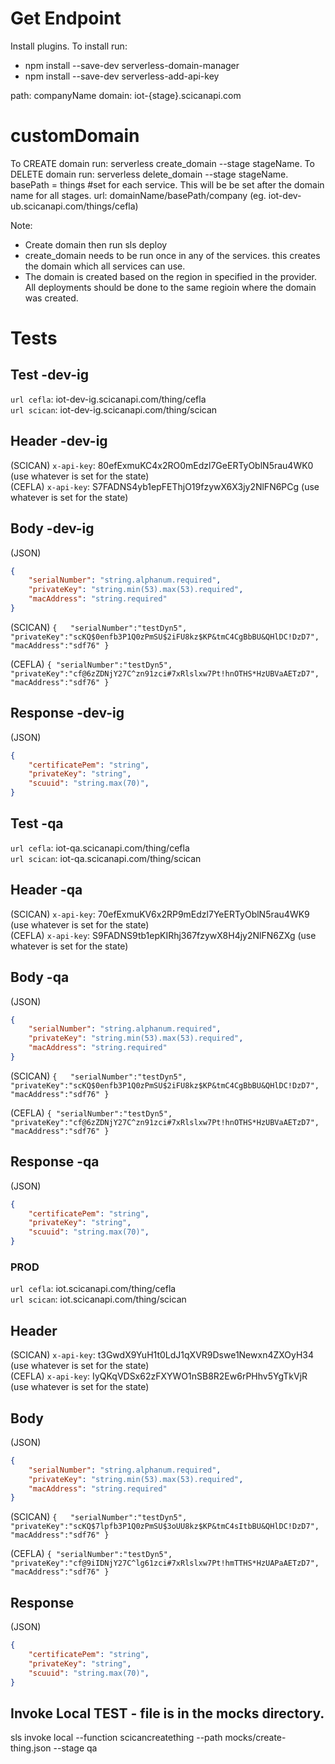 # Get Endpoint
Install plugins. To install run:
- npm install --save-dev serverless-domain-manager
- npm install --save-dev serverless-add-api-key

path: companyName
domain: iot-{stage}.scicanapi.com

#  customDomain
To CREATE domain run: serverless create_domain --stage stageName. 
To DELETE domain run: serverless delete_domain --stage stageName.
basePath = things #set for each service. This will be be set after the domain name for all stages.
url: domainName/basePath/company (eg. iot-dev-ub.scicanapi.com/things/cefla)

Note:
- Create domain then run sls deploy
- create_domain needs to be run once in any of the services. this creates the domain which all services can use.
- The domain is created based on the region in specified in the provider. All deployments should be done to the same regioin where the domain was created.


# Tests
  
## Test -dev-ig  

`url cefla`: iot-dev-ig.scicanapi.com/thing/cefla  
`url scican`: iot-dev-ig.scicanapi.com/thing/scican

## Header -dev-ig  

(SCICAN) `x-api-key`: 80efExmuKC4x2RO0mEdzl7GeERTyOblN5rau4WK0 (use whatever is set for the state)  
(CEFLA) `x-api-key`: S7FADNS4yb1epFEThjO19fzywX6X3jy2NlFN6PCg (use whatever is set for the state)

## Body  -dev-ig  

(JSON)
```json
{
    "serialNumber": "string.alphanum.required",
    "privateKey": "string.min(53).max(53).required",
    "macAddress": "string.required"
}
```

(SCICAN) 
`
{  
    "serialNumber":"testDyn5",
    "privateKey":"scKQ$0enfb3P1Q0zPmSU$2iFU8kz$KP&tmC4CgBbBU&QHlDC!DzD7",
    "macAddress":"sdf76"
} 
`

(CEFLA) 
`
{
    "serialNumber":"testDyn5",
    "privateKey":"cf@6zZDNjY27C^zn91zci#7xRlslxw7Pt!hnOTHS*HzUBVaAETzD7",
    "macAddress":"sdf76"
} 
`
## Response  -dev-ig  

(JSON)
```json
{
    "certificatePem": "string",
    "privateKey": "string",
    "scuuid": "string.max(70)",
}
```
  
## Test -qa 

`url cefla`: iot-qa.scicanapi.com/thing/cefla  
`url scican`: iot-qa.scicanapi.com/thing/scican

## Header -qa  

(SCICAN) `x-api-key`: 70efExmuKV6x2RP9mEdzl7YeERTyOblN5rau4WK9 (use whatever is set for the state)  
(CEFLA) `x-api-key`: S9FADNS9tb1epKIRhj367fzywX8H4jy2NlFN6ZXg (use whatever is set for the state)

## Body  -qa  

(JSON)
```json
{
    "serialNumber": "string.alphanum.required",
    "privateKey": "string.min(53).max(53).required",
    "macAddress": "string.required"
}
```

(SCICAN) 
`
{  
    "serialNumber":"testDyn5",
    "privateKey":"scKQ$0enfb3P1Q0zPmSU$2iFU8kz$KP&tmC4CgBbBU&QHlDC!DzD7",
    "macAddress":"sdf76"
} 
`

(CEFLA) 
`
{
    "serialNumber":"testDyn5",
    "privateKey":"cf@6zZDNjY27C^zn91zci#7xRlslxw7Pt!hnOTHS*HzUBVaAETzD7",
    "macAddress":"sdf76"
} 
`
## Response  -qa  

(JSON)
```json
{
    "certificatePem": "string",
    "privateKey": "string",
    "scuuid": "string.max(70)",
}
```


### PROD

`url cefla`: iot.scicanapi.com/thing/cefla  
`url scican`: iot.scicanapi.com/thing/scican

## Header  

(SCICAN) `x-api-key`: t3GwdX9YuH1t0LdJ1qXVR9Dswe1Newxn4ZXOyH34 (use whatever is set for the state)  
(CEFLA) `x-api-key`: IyQKqVDSx62zFXYWO1nSB8R2Ew6rPHhv5YgTkVjR (use whatever is set for the state)

## Body  

(JSON)
```json
{
    "serialNumber": "string.alphanum.required",
    "privateKey": "string.min(53).max(53).required",
    "macAddress": "string.required"
}
```

(SCICAN) 
`
{  
    "serialNumber":"testDyn5",
    "privateKey":"scKQ$7lpfb3P1Q0zPmSU$3oUU8kz$KP&tmC4sItbBU&QHlDC!DzD7",
    "macAddress":"sdf76"
} 
`

(CEFLA) 
`
{
    "serialNumber":"testDyn5",
    "privateKey":"cf@9iIDNjY27C^lg61zci#7xRlslxw7Pt!hmTTHS*HzUAPaAETzD7",
    "macAddress":"sdf76"
} 
`
## Response  

(JSON)
```json
{
    "certificatePem": "string",
    "privateKey": "string",
    "scuuid": "string.max(70)",
}
```

## Invoke Local TEST - file is in the mocks directory.
sls invoke local --function scicancreatething --path mocks/create-thing.json --stage qa 

